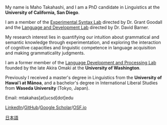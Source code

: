 <!--<img align="left" src="my_pic.jpg" alt="welcome" width="300"/>-->

My name is Maho Takahashi, and I am a PhD candidate in Linguistics at the **University of California, San Diego**. 

I am a member of the [Experimental Syntax Lab](http://grammar.ucsd.edu/syntaxlab/) directed by Dr. Grant Goodall and the [Language and Development Lab](http://www.ladlab.com/) directed by Dr. David Barner.

My research interest lies in quantifying our intuition about grammatical and semantic knowledge through experimentation, and exploring the interaction of cognitive capacities and linguistic competence in language acquisition and making grammaticality judgments.

I am a former member of the [Language Development and Processing Lab](https://depts.washington.edu/ldplab/) founded by the late Akira Omaki at the **University of Washington**.

Previously I received a master's degree in Linguistics from the **University of Hawaiʻi at Mānoa**, and a bachelor's degree in International Liberal Studies from **Waseda University** (Tokyo, Japan).

Email: mtakahas\[at\]ucsd\[dot\]edu

[LinkedIn](https://www.linkedin.com/in/maho-takahashi/)/[GitHub](https://github.com/matakahas)/[Google Scholar](https://scholar.google.com/citations?view_op=list_works&hl=en&user=JHRkrfAAAAAJ)/[OSF.io](https://osf.io/6c4gb/)



[日本語](./nihongo.md)
